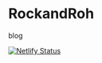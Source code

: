 # RockandRoh
 blog

[![Netlify Status](https://api.netlify.com/api/v1/badges/a92fda1d-88b8-4210-ba22-6c0b98cec9cc/deploy-status)](https://app.netlify.com/sites/rockandroh/deploys)